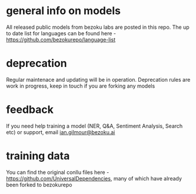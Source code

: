 # general info on models
All released public models from bezoku labs are posted in this repo. The up to date list for languages can be found here - https://github.com/bezokurepo/language-list
# deprecation
Regular maintenace and updating will be in operation. Deprecation rules are work in progress, keep in touch if you are forking any models
# feedback
If you need help training a model (NER, Q&A, Sentiment Analysis, Search etc) or support, email ian.gilmour@bezoku.ai
# training data
You can find the original conllu files here - https://github.com/UniversalDependencies, many of which have already been forked to bezokurepo
